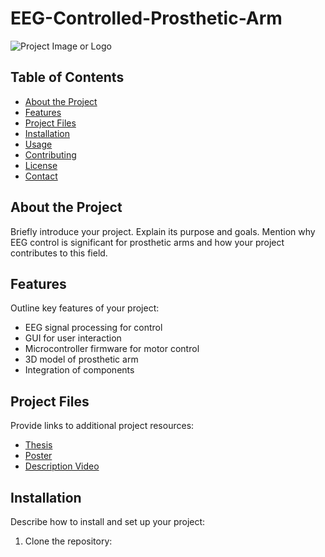 # EEG-Controlled-Prosthetic-Arm


![Project Image or Logo](https://github.com/Marc-Hany/EEG-Controlled-Prosthetic-Arm/commit/4199948fe4f5d4bf3e4d6c23aff3a7ef479849a5)

## Table of Contents

- [About the Project](#about-the-project)
- [Features](#features)
- [Project Files](#project-files)
- [Installation](#installation)
- [Usage](#usage)
- [Contributing](#contributing)
- [License](#license)
- [Contact](#contact)

## About the Project

Briefly introduce your project. Explain its purpose and goals. Mention why EEG control is significant for prosthetic arms and how your project contributes to this field.

## Features

Outline key features of your project:
- EEG signal processing for control
- GUI for user interaction
- Microcontroller firmware for motor control
- 3D model of prosthetic arm
- Integration of components

## Project Files

Provide links to additional project resources:
- [Thesis](link_to_google_drive)
- [Poster](link_to_google_drive)
- [Description Video](link_to_youtube_or_google_drive)

## Installation

Describe how to install and set up your project:
1. Clone the repository:
